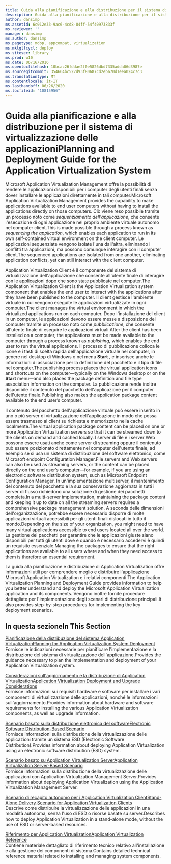 ```yaml
---
title: Guida alla pianificazione e alla distribuzione per il sistema di virtualizzazione delle applicazioni
description: Guida alla pianificazione e alla distribuzione per il sistema di virtualizzazione delle applicazioni
author: dansimp
ms.assetid: 6c012e33-9ac6-4cd8-84ff-54f40973833f
ms.reviewer: ''
manager: dansimp
ms.author: dansimp
ms.pagetype: mdop, appcompat, virtualization
ms.mktglfcycl: deploy
ms.sitesec: library
ms.prod: w10
ms.date: 06/16/2016
ms.openlocfilehash: 10bcac26fddae2f0e5826dbd7335adda06d3987e
ms.sourcegitcommit: 354664bc527d93f80687cd2eba70d1eea024c7c3
ms.translationtype: MT
ms.contentlocale: it-IT
ms.lasthandoff: 06/26/2020
ms.locfileid: "10815956"
---
```

# <span data-ttu-id="77921-103">Guida alla pianificazione e alla distribuzione per il sistema di virtualizzazione delle applicazioni</span><span class="sxs-lookup"><span data-stu-id="77921-103">Planning and Deployment Guide for the Application Virtualization System</span></span>


<span data-ttu-id="77921-104">Microsoft Application Virtualization Management offre la possibilità di rendere le applicazioni disponibili per i computer degli utenti finali senza dover installare le applicazioni direttamente in tali computer.</span><span class="sxs-lookup"><span data-stu-id="77921-104">Microsoft Application Virtualization Management provides the capability to make applications available to end user computers without having to install the applications directly on those computers.</span></span> <span data-ttu-id="77921-105">Ciò viene reso possibile tramite un processo noto come *sequenziamento dell'applicazione*, che consente l'esecuzione di ogni applicazione nel proprio ambiente virtuale autonomo nel computer client.</span><span class="sxs-lookup"><span data-stu-id="77921-105">This is made possible through a process known as *sequencing the application*, which enables each application to run in its own self-contained virtual environment on the client computer.</span></span> <span data-ttu-id="77921-106">Le applicazioni sequenziate vengono isolate l'una dall'altra, eliminando i conflitti tra applicazioni, ma possono comunque interagire con il computer client.</span><span class="sxs-lookup"><span data-stu-id="77921-106">The sequenced applications are isolated from one another, eliminating application conflicts, yet can still interact with the client computer.</span></span>

<span data-ttu-id="77921-107">Application Virtualization Client è il componente del sistema di virtualizzazione dell'applicazione che consente all'utente finale di interagire con le applicazioni dopo che sono state pubblicate nel computer.</span><span class="sxs-lookup"><span data-stu-id="77921-107">The Application Virtualization Client is the Application Virtualization system component that enables the end user to interact with the applications after they have been published to the computer.</span></span> <span data-ttu-id="77921-108">Il client gestisce l'ambiente virtuale in cui vengono eseguite le applicazioni virtualizzate in ogni computer.</span><span class="sxs-lookup"><span data-stu-id="77921-108">The client manages the virtual environment in which the virtualized applications run on each computer.</span></span> <span data-ttu-id="77921-109">Dopo l'installazione del client in un computer, le applicazioni devono essere messe a disposizione del computer tramite un processo noto come *pubblicazione*, che consente all'utente finale di eseguire le applicazioni virtuali.</span><span class="sxs-lookup"><span data-stu-id="77921-109">After the client has been installed on a computer, the applications must be made available to the computer through a process known as *publishing*, which enables the end user to run the virtual applications.</span></span> <span data-ttu-id="77921-110">Il processo di pubblicazione colloca le icone e i tasti di scelta rapida dell'applicazione virtuale nel computer, in genere nel desktop di Windows o nel menu **Start** , e inserisce anche le informazioni di associazione per la definizione del pacchetto e il tipo di file nel computer.</span><span class="sxs-lookup"><span data-stu-id="77921-110">The publishing process places the virtual application icons and shortcuts on the computer—typically on the Windows desktop or on the **Start** menu—and also places the package definition and file type association information on the computer.</span></span> <span data-ttu-id="77921-111">La pubblicazione rende inoltre disponibile il contenuto del pacchetto dell'applicazione per il computer dell'utente finale.</span><span class="sxs-lookup"><span data-stu-id="77921-111">Publishing also makes the application package content available to the end user’s computer.</span></span>

<span data-ttu-id="77921-112">Il contenuto del pacchetto dell'applicazione virtuale può essere inserito in uno o più server di virtualizzazione dell'applicazione in modo che possa essere trasmesso ai client su richiesta e memorizzato nella cache localmente.</span><span class="sxs-lookup"><span data-stu-id="77921-112">The virtual application package content can be placed on one or more Application Virtualization servers so that it can be streamed down to the clients on demand and cached locally.</span></span> <span data-ttu-id="77921-113">I server di file e i server Web possono essere usati anche come server di streaming oppure il contenuto può essere posizionato direttamente nel computer dell'utente finale, ad esempio se si usa un sistema di distribuzione del software elettronico, come Microsoft endpoint Configuration Manager.</span><span class="sxs-lookup"><span data-stu-id="77921-113">File servers and Web servers can also be used as streaming servers, or the content can be placed directly on the end user’s computer—for example, if you are using an electronic software distribution system, such as Microsoft Endpoint Configuration Manager.</span></span> <span data-ttu-id="77921-114">In un'implementazione multiserver, il mantenimento del contenuto del pacchetto e la sua conservazione aggiornata in tutti i server di flusso richiedono una soluzione di gestione dei pacchetti completa.</span><span class="sxs-lookup"><span data-stu-id="77921-114">In a multi-server implementation, maintaining the package content and keeping it up to date on all the streaming servers requires a comprehensive package management solution.</span></span> <span data-ttu-id="77921-115">A seconda delle dimensioni dell'organizzazione, potrebbe essere necessario disporre di molte applicazioni virtuali accessibili per gli utenti finali dislocati in tutto il mondo.</span><span class="sxs-lookup"><span data-stu-id="77921-115">Depending on the size of your organization, you might need to have many virtual applications accessible to end users located all over the world.</span></span> <span data-ttu-id="77921-116">La gestione dei pacchetti per garantire che le applicazioni giuste siano disponibili per tutti gli utenti dove e quando è necessario accedervi è quindi un requisito essenziale.</span><span class="sxs-lookup"><span data-stu-id="77921-116">Managing the packages to ensure that the right applications are available to all users where and when they need access to them is therefore an essential requirement.</span></span>

<span data-ttu-id="77921-117">La guida alla pianificazione e distribuzione di Application Virtualization offre informazioni utili per comprendere meglio e distribuire l'applicazione Microsoft Application Virtualization e i relativi componenti.</span><span class="sxs-lookup"><span data-stu-id="77921-117">The Application Virtualization Planning and Deployment Guide provides information to help you better understand and deploy the Microsoft Application Virtualization application and its components.</span></span> <span data-ttu-id="77921-118">Vengono inoltre fornite procedure dettagliate per l'implementazione degli scenari di distribuzione principali.</span><span class="sxs-lookup"><span data-stu-id="77921-118">It also provides step-by-step procedures for implementing the key deployment scenarios.</span></span>

## <span data-ttu-id="77921-119">In questa sezione</span><span class="sxs-lookup"><span data-stu-id="77921-119">In This Section</span></span>


<a href="" id="planning-for-application-virtualization-system-deployment"></a>[<span data-ttu-id="77921-120">Pianificazione della distribuzione del sistema Application Virtualization</span><span class="sxs-lookup"><span data-stu-id="77921-120">Planning for Application Virtualization System Deployment</span></span>](planning-for-application-virtualization-system-deployment.md)  
<span data-ttu-id="77921-121">Fornisce le indicazioni necessarie per pianificare l'implementazione e la distribuzione del sistema di virtualizzazione dell'applicazione.</span><span class="sxs-lookup"><span data-stu-id="77921-121">Provides the guidance necessary to plan the implementation and deployment of your Application Virtualization system.</span></span>

<a href="" id="application-virtualization-deployment-and-upgrade-considerations"></a>[<span data-ttu-id="77921-122">Considerazioni sull'aggiornamento e la distribuzione di Application Virtualization</span><span class="sxs-lookup"><span data-stu-id="77921-122">Application Virtualization Deployment and Upgrade Considerations</span></span>](application-virtualization-deployment-and-upgrade-considerations.md)  
<span data-ttu-id="77921-123">Fornisce informazioni sui requisiti hardware e software per installare i vari componenti di virtualizzazione delle applicazioni, nonché le informazioni sull'aggiornamento.</span><span class="sxs-lookup"><span data-stu-id="77921-123">Provides information about hardware and software requirements for installing the various Application Virtualization components, as well as upgrade information.</span></span>

<a href="" id="electronic-software-distribution-based-scenario"></a>[<span data-ttu-id="77921-124">Scenario basato sulla distribuzione elettronica del software</span><span class="sxs-lookup"><span data-stu-id="77921-124">Electronic Software Distribution-Based Scenario</span></span>](electronic-software-distribution-based-scenario.md)  
<span data-ttu-id="77921-125">Fornisce informazioni sulla distribuzione della virtualizzazione delle applicazioni tramite un sistema ESD (Electronic Software Distribution).</span><span class="sxs-lookup"><span data-stu-id="77921-125">Provides information about deploying Application Virtualization using an electronic software distribution (ESD) system.</span></span>

<a href="" id="application-virtualization-server-based-scenario"></a>[<span data-ttu-id="77921-126">Scenario basato su Application Virtualization Server</span><span class="sxs-lookup"><span data-stu-id="77921-126">Application Virtualization Server-Based Scenario</span></span>](application-virtualization-server-based-scenario.md)  
<span data-ttu-id="77921-127">Fornisce informazioni sulla distribuzione della virtualizzazione delle applicazioni con Application Virtualization Management Server.</span><span class="sxs-lookup"><span data-stu-id="77921-127">Provides information about deploying Application Virtualization using the Application Virtualization Management Server.</span></span>

<a href="" id="stand-alone-delivery-scenario-for-application-virtualization-clients"></a>[<span data-ttu-id="77921-128">Scenario di recapito autonomo per i Application Virtualization Client</span><span class="sxs-lookup"><span data-stu-id="77921-128">Stand-Alone Delivery Scenario for Application Virtualization Clients</span></span>](stand-alone-delivery-scenario-for-application-virtualization-clients.md)  
<span data-ttu-id="77921-129">Descrive come distribuire la virtualizzazione delle applicazioni in una modalità autonoma, senza l'uso di ESD o risorse basate su server.</span><span class="sxs-lookup"><span data-stu-id="77921-129">Describes how to deploy Application Virtualization in a stand-alone mode, without the use of ESD or server-based resources.</span></span>

<a href="" id="application-virtualization-reference"></a>[<span data-ttu-id="77921-130">Riferimento per Application Virtualization</span><span class="sxs-lookup"><span data-stu-id="77921-130">Application Virtualization Reference</span></span>](application-virtualization-reference.md)  
<span data-ttu-id="77921-131">Contiene materiale dettagliato di riferimento tecnico relativo all'installazione e alla gestione dei componenti di sistema.</span><span class="sxs-lookup"><span data-stu-id="77921-131">Contains detailed technical reference material related to installing and managing system components.</span></span>

 

 





